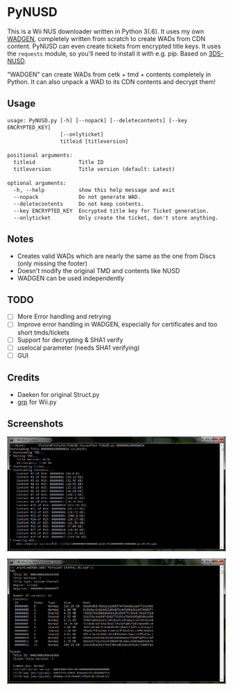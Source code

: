 PyNUSD
========
This is a Wii NUS downloader written in Python 3(.6). It uses my own [WADGEN](WADGEN.py), completely written from scratch to create WADs from CDN content. PyNUSD can even create tickets from encrypted title keys.
It uses the `requests` module, so you'll need to install it with e.g. pip. Based on [3DS-NUSD](https://github.com/WiiDatabase/3DS-NUSD).

"WADGEN" can create WADs from cetk + tmd + contents completely in Python. It can also unpack a WAD to its CDN contents and decrypt them!

## Usage
```
usage: PyNUSD.py [-h] [--nopack] [--deletecontents] [--key ENCRYPTED_KEY]
                 [--onlyticket]
                 titleid [titleversion]

positional arguments:
  titleid              Title ID
  titleversion         Title version (default: Latest)

optional arguments:
  -h, --help           show this help message and exit
  --nopack             Do not generate WAD.
  --deletecontents     Do not keep contents.
  --key ENCRYPTED_KEY  Encrypted title key for Ticket generation.
  --onlyticket         Only create the ticket, don't store anything.
```

## Notes
* Creates valid WADs which are nearly the same as the one from Discs (only missing the footer)
* Doesn't modify the original TMD and contents like NUSD
* WADGEN can be used independently
  
## TODO
- [ ] More Error handling and retrying
- [ ] Improve error handling in WADGEN, especially for certificates and too short tmds/tickets
- [ ] Support for decrypting & SHA1 verify
- [ ] uselocal parameter (needs SHA1 verifying)
- [ ] GUI
  
## Credits
* Daeken for original Struct.py
* [grp](https://github.com/grp) for Wii.py

## Screenshots
![Screenshot](screenshot.png?raw=true)

![Screenshot2](screenshot2.png?raw=true)